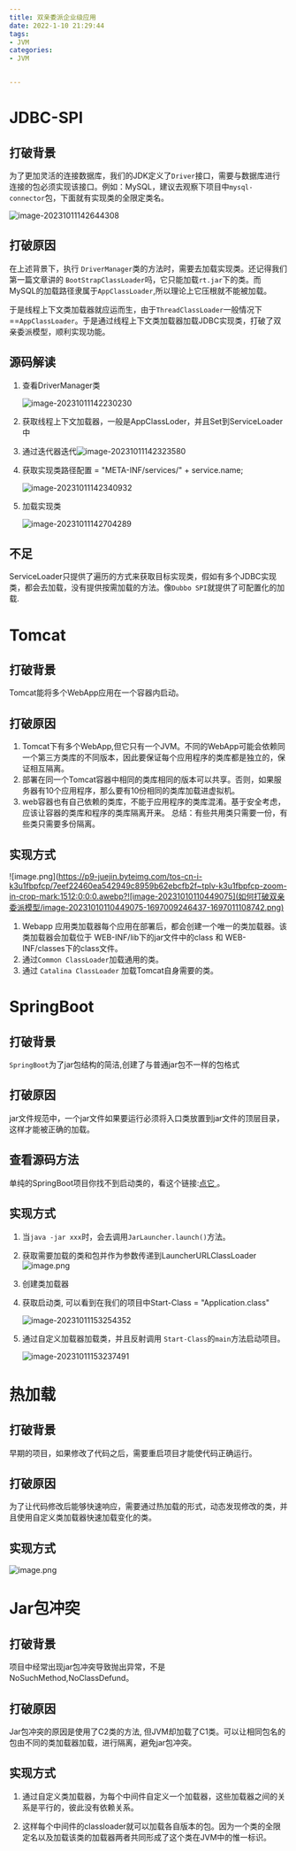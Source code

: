 ```yaml
---
title: 双亲委派企业级应用
date: 2022-1-10 21:29:44
tags:
- JVM
categories:
- JVM


---
```


# JDBC-SPI

## 打破背景

为了更加灵活的连接数据库，我们的JDK定义了`Driver`接口，需要与数据库进行连接的包必须实现该接口。例如：MySQL，建议去观察下项目中`mysql-connector`包，下面就有实现类的全限定类名。  

![image-20231011142644308](如何打破双亲委派模型/image-20231011142644308-1697011108741.png)

## 打破原因

在上述背景下，执行 `DriverManager`类的方法时，需要去加载实现类。还记得我们第一篇文章讲的 `BootStrapClassLoader`吗，它只能加载`rt.jar`下的类。而MySQL的加载路径隶属于`AppClassLoader`,所以理论上它压根就不能被加载。

于是线程上下文类加载器就应运而生，由于`ThreadClassLoader`一般情况下==`AppClassLoader`。于是通过线程上下文类加载器加载JDBC实现类，打破了双亲委派模型，顺利实现功能。

## 源码解读

1. 查看DriverManager类 

   ![image-20231011142230230](如何打破双亲委派模型/image-20231011142230230-1697011108742.png)

2. 获取线程上下文加载器，一般是AppClassLoder，并且Set到ServiceLoader中 

3. 通过迭代器迭代![image-20231011142323580](如何打破双亲委派模型/image-20231011142323580-1697011108742.png)

4. 获取实现类路径配置 = "META-INF/services/" + service.name; 

   ![image-20231011142340932](如何打破双亲委派模型/image-20231011142340932-1697011108742.png)

5. 加载实现类 

   ![image-20231011142704289](如何打破双亲委派模型/image-20231011142704289-1697011108742.png)

## 不足

ServiceLoader只提供了遍历的方式来获取目标实现类，假如有多个JDBC实现类，都会去加载，没有提供按需加载的方法。像`Dubbo SPI`就提供了可配置化的加载.

# Tomcat

## 打破背景

Tomcat能将多个WebApp应用在一个容器内启动。

## 打破原因

1. Tomcat下有多个WebApp,但它只有一个JVM。不同的WebApp可能会依赖同一个第三方类库的不同版本，因此要保证每个应用程序的类库都是独立的，保证相互隔离。
2. 部署在同一个Tomcat容器中相同的类库相同的版本可以共享。否则，如果服务器有10个应用程序，那么要有10份相同的类库加载进虚拟机。
3. web容器也有自己依赖的类库，不能于应用程序的类库混淆。基于安全考虑，应该让容器的类库和程序的类库隔离开来。 总结：有些共用类只需要一份，有些类只需要多份隔离。

## 实现方式

![image.png](https://p9-juejin.byteimg.com/tos-cn-i-k3u1fbpfcp/7eef22460ea542949c8959b62ebcfb2f~tplv-k3u1fbpfcp-zoom-in-crop-mark:1512:0:0:0.awebp?![image-20231010110449075](如何打破双亲委派模型/image-20231010110449075-1697009246437-1697011108742.png)

1. Webapp 应用类加载器每个应用在部署后，都会创建一个唯一的类加载器。该类加载器会加载位于 WEB-INF/lib下的jar文件中的class 和 WEB-INF/classes下的class文件。
2. 通过`Common ClassLoader`加载通用的类。
3. 通过 `Catalina ClassLoader` 加载Tomcat自身需要的类。

# SpringBoot

## 打破背景

`SpringBoot`为了jar包结构的简洁,创建了与普通jar包不一样的包格式

## 打破原因

jar文件规范中，一个jar文件如果要运行必须将入口类放置到jar文件的顶层目录，这样才能被正确的加载。

## 查看源码方法

单纯的SpringBoot项目你找不到启动类的，看这个链接:[点它 ](https://link.juejin.cn?target=https%3A%2F%2Fwww.cnblogs.com%2Ffengpinglangjingruma%2Fp%2F13916297.html)。

## 实现方式

1. 当`java -jar xxx`时，会去调用`JarLauncher.launch()`方法。

2. 获取需要加载的类和包并作为参数传递到LauncherURLClassLoader ![image.png](https://p3-juejin.byteimg.com/tos-cn-i-k3u1fbpfcp/022f8a08cb5a4b6e8ef3c9d55b112899~tplv-k3u1fbpfcp-zoom-in-crop-mark:1512:0:0:0.awebp?)

3. 创建类加载器 

4. 获取启动类, 可以看到在我们的项目中Start-Class = "Application.class" 

   ![image-20231011153254352](如何打破双亲委派模型/image-20231011153254352-1697011108742.png) 

5. 通过自定义加载器加载类，并且反射调用 `Start-Class`的`main`方法启动项目。 

   ![image-20231011153237491](如何打破双亲委派模型/image-20231011153237491-1697011108742.png)

# 热加载

## 打破背景

早期的项目，如果修改了代码之后，需要重启项目才能使代码正确运行。

## 打破原因

为了让代码修改后能够快速响应，需要通过热加载的形式，动态发现修改的类，并且使用自定义类加载器快速加载变化的类。

## 实现方式

![image.png](https://p3-juejin.byteimg.com/tos-cn-i-k3u1fbpfcp/6294097f30f141429a2b154a87c5e075~tplv-k3u1fbpfcp-zoom-in-crop-mark:1512:0:0:0.awebp?)

# Jar包冲突

## 打破背景

项目中经常出现jar包冲突导致抛出异常，不是NoSuchMethod,NoClassDefund。

## 打破原因

Jar包冲突的原因是使用了C2类的方法, 但JVM却加载了C1类。可以让相同包名的包由不同的类加载器加载，进行隔离，避免jar包冲突。

## 实现方式

1. 通过自定义类加载器，为每个中间件自定义一个加载器，这些加载器之间的关系是平行的，彼此没有依赖关系。

2. 这样每个中间件的classloader就可以加载各自版本的包。因为一个类的全限定名以及加载该类的加载器两者共同形成了这个类在JVM中的惟一标识。

   